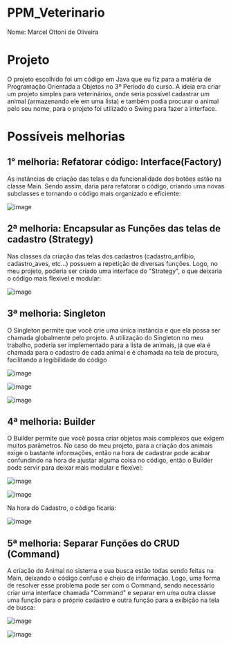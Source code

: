 # PPM_Veterinario
Nome: Marcel Ottoni de Oliveira

# Projeto
O projeto escolhido foi um código em Java que eu fiz para a matéria de Programação Orientada a Objetos no 3º Período do curso. A ideia era criar um projeto simples para veterinários, onde seria possível cadastrar um animal (armazenando ele em uma lista) e também podia procurar o animal pelo seu nome, para o projeto foi utilizado o Swing para fazer a interface.

# Possíveis melhorias
<h2>1° melhoria: Refatorar código: Interface(Factory)</h2>
As instâncias de criação das telas e da funcionalidade dos botões estão na classe Main. Sendo assim, daria para refatorar o código, criando uma novas subclasses e tornando o código mais organizado e eficiente:

![image](https://github.com/user-attachments/assets/0ed08fd6-18c4-41c7-bce8-59bbe40ad78a)

<h2>2ª melhoria: Encapsular as Funções das telas de cadastro (Strategy)</h2>
Nas classes da criação das telas dos cadastros (cadastro_anfibio, cadastro_aves, etc...) possuem a repetição de diversas funções. Logo, no meu projeto, poderia ser criado uma interface do "Strategy", o que deixaria o código mais flexivel e modular:

![image](https://github.com/user-attachments/assets/1f14a84c-05fa-4976-b921-6202af0b7220)


<h2>3ª melhoria: Singleton</h2>
O Singleton permite que você crie uma única instância e que ela possa ser chamada globalmente pelo projeto. A utilização do Singleton no meu trabalho, poderia ser implementado para a lista de animais, já que ela é chamada para o cadastro de cada animal e é chamada na tela de procura, facilitando a legibilidade do código

![image](https://github.com/user-attachments/assets/961d597f-6a74-4a43-ac90-6ca5627a28a3)

![image](https://github.com/user-attachments/assets/4b5fa23b-2ed8-4ce4-ba5b-85b3d7521bd2)


![image](https://github.com/user-attachments/assets/20771e12-ac8a-48c8-b2d2-4de5c5aa046b)

<h2>4ª melhoria: Builder</h2>
O Builder permite que você possa criar objetos mais complexos que exigem muitos parâmetros. No caso do meu projeto, para a criação dos animais exige o bastante informações, então na hora de cadastrar pode acabar confundindo na hora de ajustar alguma coisa no código, então o Builder pode servir para deixar mais modular e flexível:

![image](https://github.com/user-attachments/assets/a71b9a58-5d41-4117-8d60-90c8895ddd19)

![image](https://github.com/user-attachments/assets/c299d5b6-eeae-4dbd-9b84-63444aa8ba53)

Na hora do Cadastro, o código ficaria:

![image](https://github.com/user-attachments/assets/b6d1d855-7356-4d43-9e35-078aefbf6d6a)

<h2>5ª melhoria: Separar Funções do CRUD (Command)</h2>
A criação do Animal no sistema e sua busca estão todas sendo feitas na Main, deixando o código confuso e cheio de informação. Logo, uma forma de resolver esse problema pode ser com o Command, sendo necessário criar uma interface chamada "Command" e separar em uma outra classe uma função para o próprio cadastro e outra função para a exibição na tela de busca:

![image](https://github.com/user-attachments/assets/0ede7cc7-b294-4c25-87da-c1cf54500c3b)

![image](https://github.com/user-attachments/assets/177aade7-0e1a-4db3-89cb-cc16c18e9720)


